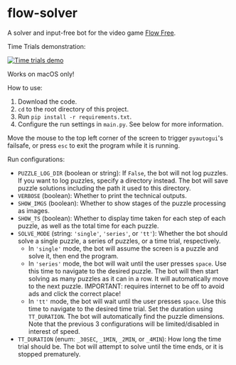 # flow-solver
A solver and input-free bot for the video game [Flow Free](https://www.bigduckgames.com/flowfree).

Time Trials demonstration:

[![Time trials demo](https://img.youtube.com/vi/GEJYJOYi5_c/0.jpg)](https://www.youtube.com/watch?v=GEJYJOYi5_c)

Works on macOS only!

How to use:
1. Download the code.
2. `cd` to the root directory of this project.
3. Run `pip install -r requirements.txt`.
4. Configure the run settings in `main.py`.  See below for more information.

Move the mouse to the top left corner of the screen to trigger `pyautogui`'s failsafe, or press `esc` to exit the program while it is running.

Run configurations:
- `PUZZLE_LOG_DIR` (boolean or string): If `False`, the bot will not log puzzles.  If you want to log puzzles, specify a directory instead.  The bot will save puzzle solutions including the path it used to this directory.
- `VERBOSE` (boolean): Whether to print the technical outputs.
- `SHOW_IMGS` (boolean): Whether to show stages of the puzzle processing as images.
- `SHOW_TS` (boolean): Whether to display time taken for each step of each puzzle, as well as the total time for each puzzle.
- `SOLVE_MODE` (string: `'single'`, `'series'`, or `'tt'`): Whether the bot should solve a single puzzle, a series of puzzles, or a time trial, respectively.
    - In `'single'` mode, the bot will assume the screen is a puzzle and solve it, then end the program.
    - In `'series'` mode, the bot will wait until the user presses `space`.  Use this time to navigate to the desired puzzle.  The bot will then start solving as many puzzles as it can in a row.  It will automatically move to the next puzzle.  IMPORTANT: requires internet to be off to avoid ads and click the correct place!
    - In `'tt'` mode, the bot will wait until the user presses `space`.  Use this time to navigate to the desired time trial.  Set the duration using `TT_DURATION`.  The bot will automatically find the puzzle dimensions.  Note that the previous 3 configurations will be limited/disabled in interest of speed.
- `TT_DURATION` (enum: `_30SEC`, `_1MIN`, `_2MIN`, or `_4MIN`): How long the time trial should be.  The bot will attempt to solve until the time ends, or it is stopped prematurely.